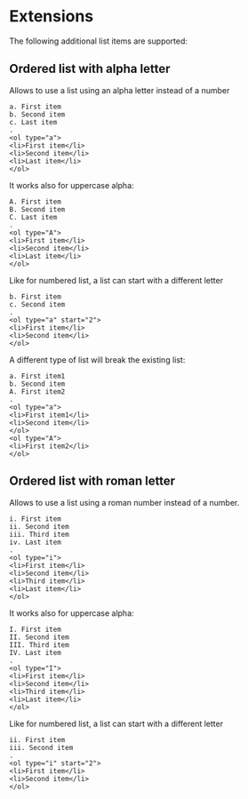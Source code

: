 # Extensions

The following additional list items are supported:

## Ordered list with alpha letter
 
Allows to use a list using an alpha letter instead of a number

```````````````````````````````` example
a. First item
b. Second item
c. Last item
.
<ol type="a">
<li>First item</li>
<li>Second item</li>
<li>Last item</li>
</ol>
````````````````````````````````

It works also for uppercase alpha: 

```````````````````````````````` example
A. First item
B. Second item
C. Last item
.
<ol type="A">
<li>First item</li>
<li>Second item</li>
<li>Last item</li>
</ol>
````````````````````````````````

Like for numbered list, a list can start with a different letter

```````````````````````````````` example
b. First item
c. Second item
.
<ol type="a" start="2">
<li>First item</li>
<li>Second item</li>
</ol>
````````````````````````````````

A different type of list will break the existing list:

```````````````````````````````` example
a. First item1
b. Second item
A. First item2
.
<ol type="a">
<li>First item1</li>
<li>Second item</li>
</ol>
<ol type="A">
<li>First item2</li>
</ol>
````````````````````````````````

## Ordered list with roman letter

Allows to use a list using a roman number instead of a number.
 
```````````````````````````````` example
i. First item
ii. Second item
iii. Third item
iv. Last item
.
<ol type="i">
<li>First item</li>
<li>Second item</li>
<li>Third item</li>
<li>Last item</li>
</ol>
````````````````````````````````

It works also for uppercase alpha: 
 
```````````````````````````````` example
I. First item
II. Second item
III. Third item
IV. Last item
.
<ol type="I">
<li>First item</li>
<li>Second item</li>
<li>Third item</li>
<li>Last item</li>
</ol>
````````````````````````````````

Like for numbered list, a list can start with a different letter

```````````````````````````````` example
ii. First item
iii. Second item
.
<ol type="i" start="2">
<li>First item</li>
<li>Second item</li>
</ol>
````````````````````````````````
